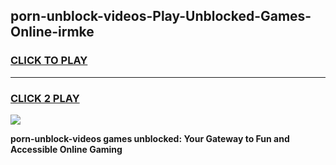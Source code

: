 
## porn-unblock-videos-Play-Unblocked-Games-Online-irmke
<h3>
<a href="https://premium76.site?title=porn-unblock-videos&ref=25A">CLICK TO PLAY</a></h3>
<hr>

<h3>
<a href="https://premium76.site?title=porn-unblock-videos&ref=25A">CLICK 2 PLAY</a>
  
</h3>

<a href="https://premium76.site?title=porn-unblock-videos&ref=25A"><img src="https://clearcache.store/games.png"></a>


**porn-unblock-videos games unblocked: Your Gateway to Fun and Accessible Online Gaming**
